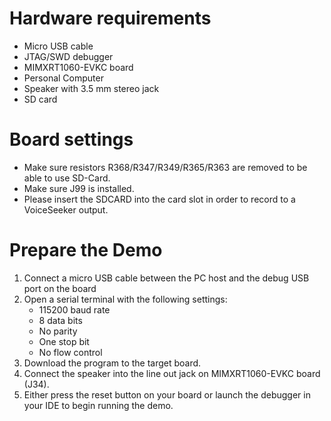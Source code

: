 Hardware requirements
=====================
- Micro USB cable
- JTAG/SWD debugger
- MIMXRT1060-EVKC board
- Personal Computer
- Speaker with 3.5 mm stereo jack
- SD card

Board settings
==============
- Make sure resistors R368/R347/R349/R365/R363 are removed to be able to use SD-Card.
- Make sure J99 is installed.
- Please insert the SDCARD into the card slot in order to record to a VoiceSeeker output.

Prepare the Demo
================
1. Connect a micro USB cable between the PC host and the debug USB port on the board
2. Open a serial terminal with the following settings:
    - 115200 baud rate
    - 8 data bits
    - No parity
    - One stop bit
    - No flow control
3. Download the program to the target board.
4. Connect the speaker into the line out jack on MIMXRT1060-EVKC board (J34).
5. Either press the reset button on your board or launch the debugger in your IDE to begin
   running the demo.


